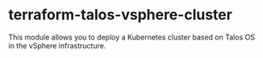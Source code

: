 # terraform-talos-vsphere-cluster
This module allows you to deploy a Kubernetes cluster based on Talos OS in the vSphere infrastructure.
